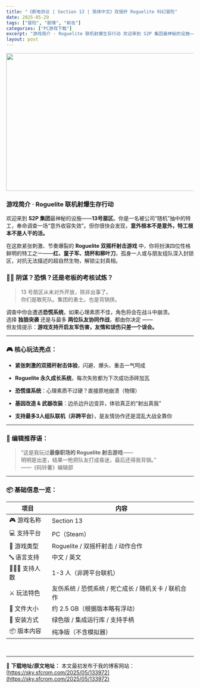 ```yaml
---
title: "《断电协议 | Section 13 | 简体中文》双摇杆 Roguelite 科幻冒险"
date: 2025-05-29
tags: ["冒险", "剧情", "射击"]
categories: ["PC游戏下载"]
excerpt: "游戏简介 · Roguelite 联机射爆生存行动 欢迎来到 S2P 集团最神秘的设施——13号扇区。你是一名被公司“随机”抽中的特工，奉命调查一场“意外收容失效”。但你很快会发现，意外根本不是意外，特工根本不是人干的活。 在这款紧张刺激、节奏爆裂的 Roguelite 双摇杆射击游戏 中，你将扮演&hellip;"
layout: post
---
```


<img class="aligncenter size-full wp-image-133973" src="https://sky.sfcrom.com/wp-content/uploads/2025/05/2025052823012653.webp" alt="" width="660" height="370" />
<h3 data-start="164" data-end="193">游戏简介 · Roguelite 联机射爆生存行动</h3>
<p data-start="195" data-end="292">欢迎来到 <strong data-start="200" data-end="210">S2P 集团</strong>最神秘的设施——<strong data-start="218" data-end="227">13号扇区</strong>。你是一名被公司“随机”抽中的特工，奉命调查一场“意外收容失效”。但你很快会发现，<strong data-start="268" data-end="292">意外根本不是意外，特工根本不是人干的活。</strong></p>
<p data-start="294" data-end="402">在这款紧张刺激、节奏爆裂的 <strong data-start="308" data-end="329">Roguelite 双摇杆射击游戏</strong> 中，你将扮演四位性格鲜明的特工之一——<strong data-start="349" data-end="365">红、童子军、烧杯和柳叶刀</strong>，孤身一人或与朋友组队深入封锁区，对抗无法描述的超自然生物，解锁尘封真相。</p>

<h3 data-start="404" data-end="431">🕵️‍♀️ 阴谋？恐惧？还是老板的考核试炼？</h3>
<blockquote data-start="433" data-end="478">
<p data-start="435" data-end="478">13 号扇区从未对外开放，除非出事了。<br data-start="454" data-end="457" />你们是敢死队。集团的勇士。也是背锅侠。</p>
</blockquote>
<p data-start="480" data-end="594">调查中你会遭遇<strong data-start="487" data-end="495">恐慌系统</strong>，如果心理素质不佳，角色将会在战斗中崩溃。<br data-start="516" data-end="519" />选择 <strong data-start="522" data-end="530">独狼突袭</strong> 还是与最多 <strong data-start="537" data-end="549">两位队友协同作战</strong>，都由你决定 ——<br data-start="558" data-end="561" />但友情提示：<strong data-start="567" data-end="594">游戏支持开启友军伤害，友情和误伤只差一个误会。</strong></p>


<hr data-start="596" data-end="599" />

<h3 data-start="601" data-end="615">🎮 核心玩法亮点：</h3>
<ul data-start="617" data-end="803">
 	<li data-start="617" data-end="650">
<p data-start="619" data-end="650"><strong data-start="619" data-end="635">紧张刺激的双摇杆射击体验</strong>，闪避、爆头、重击一气呵成</p>
</li>
 	<li data-start="651" data-end="690">
<p data-start="653" data-end="690"><strong data-start="653" data-end="673">Roguelite 永久成长系统</strong>，每次失败都为下次成功添砖加瓦</p>
</li>
 	<li data-start="691" data-end="723">
<p data-start="693" data-end="723"><strong data-start="693" data-end="702">恐慌值系统</strong>：心理素质不过硬？直接原地崩溃（物理）</p>
</li>
 	<li data-start="724" data-end="763">
<p data-start="726" data-end="763"><strong data-start="726" data-end="741">基因改造 &amp; 武器改装</strong>：边杀边升边变异，体验真正的“射出真我”</p>
</li>
 	<li data-start="764" data-end="803">
<p data-start="766" data-end="803"><strong data-start="766" data-end="786">支持最多3人组队联机（非跨平台）</strong>，是友情协作还是混乱大战全靠你</p>
</li>
</ul>

<hr data-start="805" data-end="808" />

<h3 data-start="810" data-end="823">🧠 编辑推荐语：</h3>
<blockquote data-start="825" data-end="906">
<p data-start="827" data-end="906">“这是我玩过<strong data-start="833" data-end="857">最像职场的 Roguelite 射击游戏</strong>——<br data-start="859" data-end="862" />明明是出差，结果一枪把队友打成昏迷，最后还得我背锅。”<br data-start="891" data-end="894" />——《码铃薯》编辑部</p>
</blockquote>

<hr data-start="908" data-end="911" />

<h3 data-start="913" data-end="927">📦 基础信息一览：</h3>
<div class="_tableContainer_16hzy_1">
<div class="_tableWrapper_16hzy_14 group flex w-fit flex-col-reverse" tabindex="-1">
<table class="w-fit min-w-(--thread-content-width)" data-start="929" data-end="1587">
<thead data-start="929" data-end="994">
<tr data-start="929" data-end="994">
<th data-start="929" data-end="942" data-col-size="sm">项目</th>
<th data-start="942" data-end="994" data-col-size="sm">内容</th>
</tr>
</thead>
<tbody data-start="1065" data-end="1587">
<tr data-start="1065" data-end="1129">
<td data-start="1065" data-end="1076" data-col-size="sm">🎮 游戏名称</td>
<td data-col-size="sm" data-start="1076" data-end="1129">Section 13</td>
</tr>
<tr data-start="1130" data-end="1192">
<td data-start="1130" data-end="1141" data-col-size="sm">💻 支持平台</td>
<td data-col-size="sm" data-start="1141" data-end="1192">PC（Steam）</td>
</tr>
<tr data-start="1193" data-end="1250">
<td data-start="1193" data-end="1204" data-col-size="sm">🧩 游戏类型</td>
<td data-col-size="sm" data-start="1204" data-end="1250">Roguelite / 双摇杆射击 / 动作合作</td>
</tr>
<tr data-start="1251" data-end="1312">
<td data-start="1251" data-end="1262" data-col-size="sm">🔤 语言支持</td>
<td data-col-size="sm" data-start="1262" data-end="1312">中文 / 英文</td>
</tr>
<tr data-start="1313" data-end="1374">
<td data-start="1313" data-end="1329" data-col-size="sm">👨‍👩‍👧 支持人数</td>
<td data-col-size="sm" data-start="1329" data-end="1374">1-3 人（非跨平台联机）</td>
</tr>
<tr data-start="1375" data-end="1422">
<td data-start="1375" data-end="1386" data-col-size="sm">⚔️ 玩法特色</td>
<td data-col-size="sm" data-start="1386" data-end="1422">友伤系统 / 恐慌系统 / 死亡成长 / 随机关卡 / 联机合作</td>
</tr>
<tr data-start="1423" data-end="1477">
<td data-start="1423" data-end="1434" data-col-size="sm">💾 文件大小</td>
<td data-col-size="sm" data-start="1434" data-end="1477">约 2.5 GB（根据版本略有浮动）</td>
</tr>
<tr data-start="1478" data-end="1531">
<td data-start="1478" data-end="1489" data-col-size="sm">📁 安装方式</td>
<td data-col-size="sm" data-start="1489" data-end="1531">绿色版 / 集成运行库 / 支持手柄</td>
</tr>
<tr data-start="1532" data-end="1587">
<td data-start="1532" data-end="1543" data-col-size="sm">📦 版本内容</td>
<td data-col-size="sm" data-start="1543" data-end="1587">纯净版（不含模拟器）</td>
</tr>
</tbody>
</table>
</div>
</div>
&nbsp;

---
📖 **下载地址/原文地址：** 本文最初发布于我的博客网站：[https://sky.sfcrom.com/2025/05/133972](https://sky.sfcrom.com/2025/05/133972)
